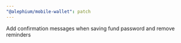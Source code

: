 ```yaml
---
"@alephium/mobile-wallet": patch
---
```


Add confirmation messages when saving fund password and remove reminders
